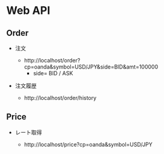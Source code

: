 # Web API

## Order

* 注文

    - http://localhost/order?cp=oanda&symbol=USD/JPY&side=BID&amt=100000
        - side= BID / ASK

* 注文履歴

    - http://localhost/order/history

## Price

* レート取得

    - http://localhost/price?cp=oanda&symbol=USD/JPY
